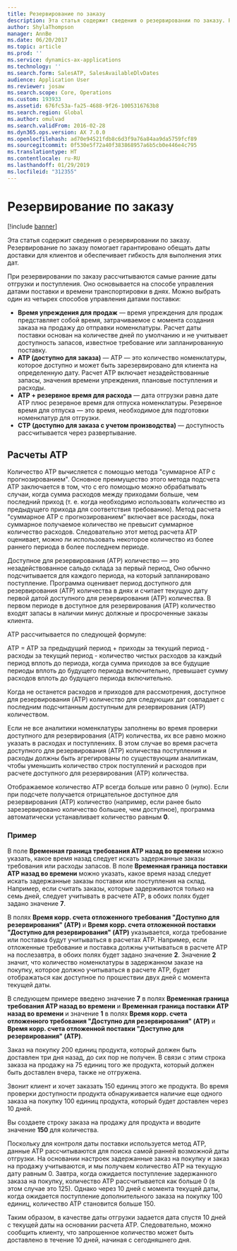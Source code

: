 ```yaml
---
title: Резервирование по заказу
description: Эта статья содержит сведения о резервировании по заказу. Резервирование по заказу помогает гарантировано обещать даты доставки для клиентов и обеспечивает гибкость для выполнения этих дат.
author: ShylaThompson
manager: AnnBe
ms.date: 06/20/2017
ms.topic: article
ms.prod: ''
ms.service: dynamics-ax-applications
ms.technology: ''
ms.search.form: SalesATP, SalesAvailableDlvDates
audience: Application User
ms.reviewer: josaw
ms.search.scope: Core, Operations
ms.custom: 193933
ms.assetid: 676fc53a-fa25-4688-9f26-1005316763b8
ms.search.region: Global
ms.author: omulvad
ms.search.validFrom: 2016-02-28
ms.dyn365.ops.version: AX 7.0.0
ms.openlocfilehash: ad70e94521fdb8c6d3f9a76a84aa9da5759fcf89
ms.sourcegitcommit: 0f530e5f72a40f383868957a6b5cb0e446e4c795
ms.translationtype: HT
ms.contentlocale: ru-RU
ms.lasthandoff: 01/29/2019
ms.locfileid: "312355"
---
```

# <a name="order-promising"></a>Резервирование по заказу

[!include [banner](../includes/banner.md)]

Эта статья содержит сведения о резервировании по заказу. Резервирование по заказу помогает гарантировано обещать даты доставки для клиентов и обеспечивает гибкость для выполнения этих дат.

При резервировании по заказу рассчитываются самые ранние даты отгрузки и поступления. Оно основывается на способе управления датами поставки и времени транспортировки в днях. Можно выбрать один из четырех способов управления датами поставки:

-   **Время упреждения для продаж** — время упреждения для продаж представляет собой время, затрачиваемое с момента создания заказа на продажу до отправки номенклатуры. Расчет даты поставки основан на количестве дней по умолчанию и не учитывает доступность запасов, известное требование или запланированную поставку.
-   **ATP (доступно для заказа)** — ATP — это количество номенклатуры, которое доступно и может быть зарезервировано для клиента на определенную дату. Расчет ATP включает незадействованные запасы, значения времени упреждения, плановые поступления и расходы.
-   **ATP + резервное время для расхода** — дата отгрузки равна дате ATP плюс резервное время для отпуска номенклатуры. Резервное время для отпуска — это время, необходимое для подготовки номенклатур для отгрузки.
-   **CTP (доступно для заказа с учетом производства)** — доступность рассчитывается через развертывание.

## <a name="atp-calculations"></a>Расчеты ATP
Количество ATP вычисляется с помощью метода "суммарное ATP с прогнозированием". Основное преимущество этого метода подсчета ATP заключается в том, что с его помощью можно обрабатывать случаи, когда сумма расходов между приходами больше, чем последний приход (т. е. когда необходимо использовать количество из предыдущего прихода для соответствия требованию). Метод расчета "суммарное ATP с прогнозированием” включает все расходы, пока суммарное получаемое количество не превысит суммарное количество расходов. Следовательно этот метод расчета ATP оценивает, можно ли использовать некоторое количество из более раннего периода в более последнем периоде.  

Доступное для резервирования (ATP) количество — это незадействованное сальдо склада за первый период, Оно обычно подсчитывается для каждого периода, на который запланировано поступление. Программа оценивает период доступного для резервирования (ATP) количества в днях и считает текущую дату первой датой доступного для резервирования (ATP) количества. В первом периоде в доступное для резервирования (ATP) количество входят запасы в наличии минус должные и просроченные заказы клиента.  

ATP рассчитывается по следующей формуле:  

ATP = ATP за предыдущий период + приходы за текущий период - расходы за текущий период - количество чистых расходов за каждый период вплоть до периода, когда сумма приходов за все будущие периоды вплоть до будущего периода включительно, превышает сумму расходов вплоть до будущего периода включительно.  

Когда не останется расходов и приходов для рассмотрения, доступное для резервирования (ATP) количество для следующих дат совпадает с последним подсчитанным доступным для резервирования (ATP) количеством.  

Если не все аналитики номенклатуры заполнены во время проверки доступного для резервирования (ATP) количества, их все равно можно указать в расходах и поступлениях. В этом случае во время расчета доступного для резервирования (ATP) количества поступления и расходы должны быть агрегированы по существующим аналитикам, чтобы уменьшить количество строк поступлений и расходов при расчете доступного для резервирования (ATP) количества.  

Отображаемое количество ATP всегда больше или равно 0 (нулю). Если при подсчете получается отрицательное доступное для резервирования (ATP) количество (например, если ранее было зарезервировано количество большее, чем доступное), программа автоматически устанавливает количество равным **0**.

### <a name="example"></a>Пример

В поле **Временная граница требования ATP назад во времени** можно указать, какое время назад следует искать задержанные заказы требования или расходы запасов. В поле **Временная граница поставки ATP назад во времени** можно указать, какое время назад следует искать задержанные заказы поставки или поступления на склад. Например, если считать заказы, которые задерживаются только на семь дней, следует учитывать в расчете ATP, в обоих полях будет задано значение **7**.  

В полях **Время корр. счета отложенного требования "Доступно для резервирования" (ATP)** и **Время корр. счета отложенной поставки "Доступно для резервирования" (ATP)** указывается, когда требование или поставка будут учитываться в расчетах ATP. Например, если отложенные требование и поставка должны учитываться в расчете ATP на послезавтра, в обоих полях будет задано значение **2**. Значение **2** значит, что количество номенклатуры в задержанном заказе на покупку, которое должно учитываться в расчете ATP, будет отображаться как доступное по прошествии двух дней с момента текущей даты.  

В следующем примере введено значение **7** в полях **Временная граница требования ATP назад во времени** и **Временная граница поставки ATP назад во времени** и значение **1** в полях **Время корр. счета отложенного требования "Доступно для резервирования" (ATP)** и **Время корр. счета отложенной поставки "Доступно для резервирования" (ATP)**.  

Заказ на покупку 200 единиц продукта, который должен быть доставлен три дня назад, до сих пор не получен. В связи с этим строка заказа на продажу на 75 единиц того же продукта, который должен быть доставлен вчера, также не отгружена.  

Звонит клиент и хочет заказать 150 единиц этого же продукта. Во время проверки доступности продукта обнаруживается наличие еще одного заказа на покупку 100 единиц продукта, который будет доставлен через 10 дней.  

Вы создаете строку заказа на продажу для продукта и вводите значение **150** для количества.  

Поскольку для контроля даты поставки используется метод ATP, данные ATP рассчитываются для поиска самой ранней возможной даты отгрузки. На основании настроек задержанные заказ на покупку и заказ на продажу учитываются, и мы получаем количество ATP на текущую дату равным 0. Завтра, когда ожидается поступление задержанного заказа на покупку, количество ATP рассчитывается как больше 0 (в этом случае это 125). Однако через 10 дней с момента текущей даты, когда ожидается поступление дополнительного заказа на покупку 100 единиц, количество ATP становится больше 150.  

Таким образом, в качестве даты отгрузки задается дата спустя 10 дней с текущей даты на основании расчета ATP. Следовательно, можно сообщить клиенту, что запрошенное количество может быть доставлено в течение 10 дней, начиная с сегодняшнего дня.



